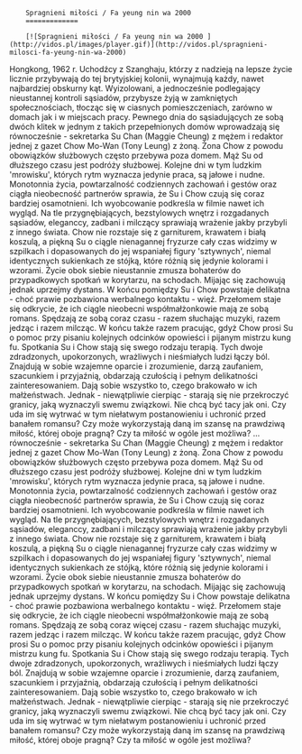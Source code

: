 
        Spragnieni miłości / Fa yeung nin wa 2000 
        =============
        
        [![Spragnieni miłości / Fa yeung nin wa 2000 ](http://vidos.pl/images/player.gif)](http://vidos.pl/spragnieni-milosci-fa-yeung-nin-wa-2000)
        
        
 Hongkong, 1962 r. Uchodźcy z Szanghaju, którzy z nadzieją na lepsze życie licznie przybywają do tej brytyjskiej kolonii, wynajmują każdy, nawet najbardziej obskurny kąt. Wyizolowani, a jednocześnie podlegający nieustannej kontroli sąsiadów, przybysze żyją w zamkniętych społecznościach, tłocząc się w ciasnych pomieszczeniach, zarówno w domach jak i w miejscach pracy. Pewnego dnia do sąsiadujących ze sobą dwóch klitek w jednym z takich przepełnionych domów wprowadzają się równocześnie - sekretarka Su Chan (Maggie Cheung) z mężem i redaktor jednej z gazet Chow Mo-Wan (Tony Leung) z żoną. Żona Chow z powodu obowiązków służbowych często przebywa poza domem. Mąż Su od dłuższego czasu jest podróży służbowej. Kolejne dni w tym ludzkim 'mrowisku', których rytm wyznacza jedynie praca, są jałowe i nudne. Monotonnia życia, powtarzalność codziennych zachowań i gestów oraz ciągła nieobecność partnerów sprawia, że Su i Chow czują się coraz bardziej osamotnieni. Ich wyobcowanie podkreśla w filmie nawet ich wygląd. Na tle przygnębiających, bezstylowych wnętrz i rozgadanych sąsiadów, eleganccy, zadbani i milczący sprawiają wrażenie jakby przybyli z innego świata. Chow nie rozstaje się z garniturem, krawatem i białą koszulą, a piękną Su o ciągle nienagannej fryzurze cały czas widzimy w szpilkach i dopasowanych do jej wspaniałej figury 'sztywnych', niemal identycznych sukienkach ze stójką, które różnią się jedynie kolorami i wzorami. Życie obok siebie nieustannie zmusza bohaterów do przypadkowych spotkań w korytarzu, na schodach. Mijając się zachowują jednak uprzejmy dystans. W końcu pomiędzy Su i Chow powstaje delikatna - choć prawie pozbawiona werbalnego kontaktu - więź. Przełomem staje się odkrycie, że ich ciągle nieobecni współmałżonkowie mają ze sobą romans. Spędzają ze sobą coraz  czasu - razem słuchając muzyki, razem jedząc i razem milcząc. W końcu także razem pracując, gdyż Chow prosi Su o pomoc przy pisaniu kolejnych odcinków opowieści i pijanym mistrzu kung fu. Spotkania Su i Chow stają się swego rodzaju terapią. Tych dwoje zdradzonych, upokorzonych, wrażliwych i nieśmiałych ludzi łączy ból. Znajdują w sobie wzajemne oparcie i zrozumienie, darzą zaufaniem, szacunkiem i przyjaźnią, obdarzają czułością i pełnym delikatności zainteresowaniem. Dają sobie wszystko to, czego brakowało w ich małżeństwach. Jednak - niewątpliwie cierpiąc - starają się nie przekroczyć granicy, jaką wyznaczyli swemu związkowi. Nie chcą być tacy jak oni. Czy uda im się wytrwać w tym niełatwym postanowieniu i uchronić przed banałem romansu? Czy może wykorzystają daną im szansę na prawdziwą miłość, której oboje pragną? Czy ta miłość w ogóle jest możliwa?   ... równocześnie - sekretarka Su Chan (Maggie Cheung) z mężem i redaktor jednej z gazet Chow Mo-Wan (Tony Leung) z żoną. Żona Chow z powodu obowiązków służbowych często przebywa poza domem. Mąż Su od dłuższego czasu jest podróży służbowej. Kolejne dni w tym ludzkim 'mrowisku', których rytm wyznacza jedynie praca, są jałowe i nudne. Monotonnia życia, powtarzalność codziennych zachowań i gestów oraz ciągła nieobecność partnerów sprawia, że Su i Chow czują się coraz bardziej osamotnieni. Ich wyobcowanie podkreśla w filmie nawet ich wygląd. Na tle przygnębiających, bezstylowych wnętrz i rozgadanych sąsiadów, eleganccy, zadbani i milczący sprawiają wrażenie jakby przybyli z innego świata. Chow nie rozstaje się z garniturem, krawatem i białą koszulą, a piękną Su o ciągle nienagannej fryzurze cały czas widzimy w szpilkach i dopasowanych do jej wspaniałej figury 'sztywnych', niemal identycznych sukienkach ze stójką, które różnią się jedynie kolorami i wzorami. Życie obok siebie nieustannie zmusza bohaterów do przypadkowych spotkań w korytarzu, na schodach. Mijając się zachowują jednak uprzejmy dystans. W końcu pomiędzy Su i Chow powstaje delikatna - choć prawie pozbawiona werbalnego kontaktu - więź. Przełomem staje się odkrycie, że ich ciągle nieobecni współmałżonkowie mają ze sobą romans. Spędzają ze sobą coraz więcej czasu - razem słuchając muzyki, razem jedząc i razem milcząc. W końcu także razem pracując, gdyż Chow prosi Su o pomoc przy pisaniu kolejnych odcinków opowieści i pijanym mistrzu kung fu. Spotkania Su i Chow stają się swego rodzaju terapią. Tych dwoje zdradzonych, upokorzonych, wrażliwych i nieśmiałych ludzi łączy ból. Znajdują w sobie wzajemne oparcie i zrozumienie, darzą zaufaniem, szacunkiem i przyjaźnią, obdarzają czułością i pełnym delikatności zainteresowaniem. Dają sobie wszystko to, czego brakowało w ich małżeństwach. Jednak - niewątpliwie cierpiąc - starają się nie przekroczyć granicy, jaką wyznaczyli swemu związkowi. Nie chcą być tacy jak oni. Czy uda im się wytrwać w tym niełatwym postanowieniu i uchronić przed banałem romansu? Czy może wykorzystają daną im szansę na prawdziwą miłość, której oboje pragną? Czy ta miłość w ogóle jest możliwa?
    